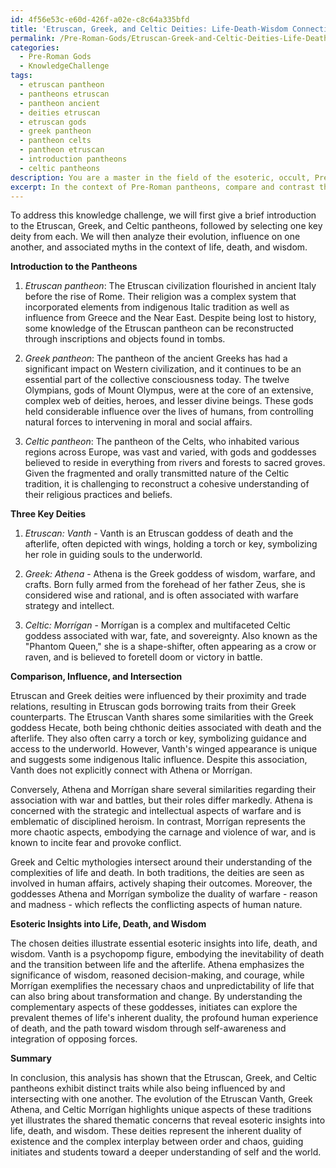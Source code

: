 ```yaml
---
id: 4f56e53c-e60d-426f-a02e-c8c64a335bfd
title: 'Etruscan, Greek, and Celtic Deities: Life-Death-Wisdom Connections'
permalink: /Pre-Roman-Gods/Etruscan-Greek-and-Celtic-Deities-Life-Death-Wisdom-Connections/
categories:
  - Pre-Roman Gods
  - KnowledgeChallenge
tags:
  - etruscan pantheon
  - pantheons etruscan
  - pantheon ancient
  - deities etruscan
  - etruscan gods
  - greek pantheon
  - pantheon celts
  - pantheon etruscan
  - introduction pantheons
  - celtic pantheons
description: You are a master in the field of the esoteric, occult, Pre-Roman Gods and Education. You are a writer of tests, challenges, books and deep knowledge on Pre-Roman Gods for initiates and students to gain deep insights and understanding from. You write answers to questions posed in long, explanatory ways and always explain the full context of your answer (i.e., related concepts, formulas, examples, or history), as well as the step-by-step thinking process you take to answer the challenges. Be rigorous and thorough, and summarize the key themes, ideas, and conclusions at the end.
excerpt: In the context of Pre-Roman pantheons, compare and contrast the evolution of the Etruscan, Greek, and Celtic deitiy representations, with a focus on three key deities; one each from Etruscan, Greek, and Celtic traditions, analyzing the influence they have had on each other, as well as how their associated myths intersect and expand on the prevailing esoteric insights into life, death, and wisdom.
---
```

To address this knowledge challenge, we will first give a brief introduction to the Etruscan, Greek, and Celtic pantheons, followed by selecting one key deity from each. We will then analyze their evolution, influence on one another, and associated myths in the context of life, death, and wisdom.

**Introduction to the Pantheons**

1. *Etruscan pantheon*: The Etruscan civilization flourished in ancient Italy before the rise of Rome. Their religion was a complex system that incorporated elements from indigenous Italic tradition as well as influence from Greece and the Near East. Despite being lost to history, some knowledge of the Etruscan pantheon can be reconstructed through inscriptions and objects found in tombs.

2. *Greek pantheon*: The pantheon of the ancient Greeks has had a significant impact on Western civilization, and it continues to be an essential part of the collective consciousness today. The twelve Olympians, gods of Mount Olympus, were at the core of an extensive, complex web of deities, heroes, and lesser divine beings. These gods held considerable influence over the lives of humans, from controlling natural forces to intervening in moral and social affairs.

3. *Celtic pantheon*: The pantheon of the Celts, who inhabited various regions across Europe, was vast and varied, with gods and goddesses believed to reside in everything from rivers and forests to sacred groves. Given the fragmented and orally transmitted nature of the Celtic tradition, it is challenging to reconstruct a cohesive understanding of their religious practices and beliefs.

**Three Key Deities**

1. *Etruscan: Vanth* - Vanth is an Etruscan goddess of death and the afterlife, often depicted with wings, holding a torch or key, symbolizing her role in guiding souls to the underworld.

2. *Greek: Athena* - Athena is the Greek goddess of wisdom, warfare, and crafts. Born fully armed from the forehead of her father Zeus, she is considered wise and rational, and is often associated with warfare strategy and intellect.

3. *Celtic: Morrígan* - Morrígan is a complex and multifaceted Celtic goddess associated with war, fate, and sovereignty. Also known as the "Phantom Queen," she is a shape-shifter, often appearing as a crow or raven, and is believed to foretell doom or victory in battle.

**Comparison, Influence, and Intersection**

Etruscan and Greek deities were influenced by their proximity and trade relations, resulting in Etruscan gods borrowing traits from their Greek counterparts. The Etruscan Vanth shares some similarities with the Greek goddess Hecate, both being chthonic deities associated with death and the afterlife. They also often carry a torch or key, symbolizing guidance and access to the underworld. However, Vanth's winged appearance is unique and suggests some indigenous Italic influence. Despite this association, Vanth does not explicitly connect with Athena or Morrígan.

Conversely, Athena and Morrígan share several similarities regarding their association with war and battles, but their roles differ markedly. Athena is concerned with the strategic and intellectual aspects of warfare and is emblematic of disciplined heroism. In contrast, Morrígan represents the more chaotic aspects, embodying the carnage and violence of war, and is known to incite fear and provoke conflict.

Greek and Celtic mythologies intersect around their understanding of the complexities of life and death. In both traditions, the deities are seen as involved in human affairs, actively shaping their outcomes. Moreover, the goddesses Athena and Morrígan symbolize the duality of warfare - reason and madness - which reflects the conflicting aspects of human nature.

**Esoteric Insights into Life, Death, and Wisdom**

The chosen deities illustrate essential esoteric insights into life, death, and wisdom. Vanth is a psychopomp figure, embodying the inevitability of death and the transition between life and the afterlife. Athena emphasizes the significance of wisdom, reasoned decision-making, and courage, while Morrígan exemplifies the necessary chaos and unpredictability of life that can also bring about transformation and change. By understanding the complementary aspects of these goddesses, initiates can explore the prevalent themes of life's inherent duality, the profound human experience of death, and the path toward wisdom through self-awareness and integration of opposing forces.

**Summary**

In conclusion, this analysis has shown that the Etruscan, Greek, and Celtic pantheons exhibit distinct traits while also being influenced by and intersecting with one another. The evolution of the Etruscan Vanth, Greek Athena, and Celtic Morrígan highlights unique aspects of these traditions yet illustrates the shared thematic concerns that reveal esoteric insights into life, death, and wisdom. These deities represent the inherent duality of existence and the complex interplay between order and chaos, guiding initiates and students toward a deeper understanding of self and the world.
